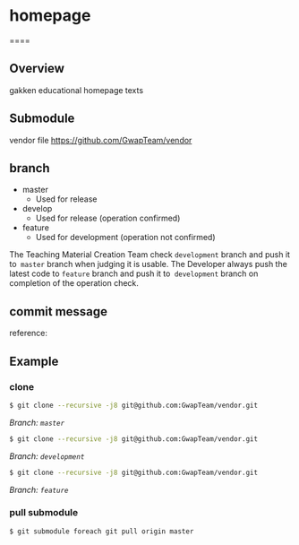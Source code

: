 # homepage
====

## Overview
gakken educational homepage texts

## Submodule
vendor file https://github.com/GwapTeam/vendor


## branch
* master
    * Used for release
* develop
    * Used for release (operation confirmed)
* feature
    * Used for development (operation not confirmed)

The Teaching Material Creation Team check `development` branch and push it to` master` branch when judging it is usable.
The Developer always push the latest code to `feature` branch and push it to` development` branch on completion of the operation check.

## commit message
reference: 
## Example
### clone
```bash
$ git clone --recursive -j8 git@github.com:GwapTeam/vendor.git
```
_Branch: `master`_
```bash
$ git clone --recursive -j8 git@github.com:GwapTeam/vendor.git
```
_Branch: `development`_

```bash
$ git clone --recursive -j8 git@github.com:GwapTeam/vendor.git
```
_Branch: `feature`_

### pull submodule
```
$ git submodule foreach git pull origin master
```
